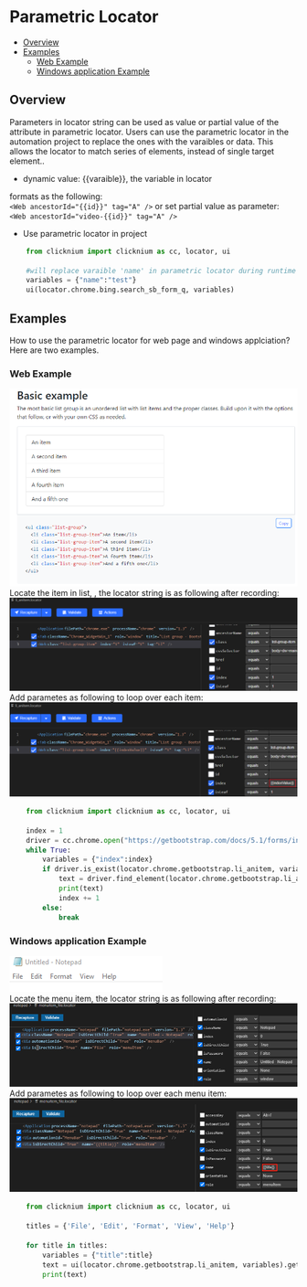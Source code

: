 # Parametric Locator<!-- {docsify-ignore-all} -->

  - [Overview](#overview)
  - [Examples](#examples)
    - [Web Example](#web-example)
    - [Windows application Example](#windows-application-example)

## Overview
 Parameters in locator string can be used as value or partial value of the attribute in parametric locator. Users can use the parametric locator in the automation project to replace the ones with the varaibles or data. This allows the locator to match series of elements, instead of single target element..
- dynamic value: {{varaible}}, the variable in locator
  
formats as the following:  
`<Web ancestorId="{{id}}" tag="A" />`
or set partial value as parameter:  
`<Web ancestorId="video-{{id}}" tag="A" />`

- Use parametric locator in project  
```python
    from clicknium import clicknium as cc, locator, ui

    #will replace varaible 'name' in parametric locator during runtime
    variables = {"name":"test"}
    ui(locator.chrome.bing.search_sb_form_q, variables)
```

## Examples
How to use the parametric locator for web page and windows applciation? Here are two examples.
### Web Example  
![sample1](../img/parametric_locator_sample1.png)  
Locate the item in list, , the locator string is as  following after recording:  
![sample1](../img/parametric_locator_sample1_2.png)  
Add parametes as following to loop over each item:   
![sample1](../img/parametric_locator_sample1_3.png)  

```python
    from clicknium import clicknium as cc, locator, ui

    index = 1
    driver = cc.chrome.open("https://getbootstrap.com/docs/5.1/forms/input-group/")
    while True:
        variables = {"index":index}
        if driver.is_exist(locator.chrome.getbootstrap.li_anitem, variables):
            text = driver.find_element(locator.chrome.getbootstrap.li_anitem, variables).get_text()
            print(text)
            index += 1
        else:
            break
```

### Windows application Example  
![sample1](../img/parametric_locator_sample2.png)  
Locate the menu item, the locator string is as following after recording:  
![sample1](../img/parametric_locator_sample2_2.png)  
Add parametes as following to loop over each menu item:
![sample1](../img/parametric_locator_sample2_3.png)  

```python
    from clicknium import clicknium as cc, locator, ui

    titles = {'File', 'Edit', 'Format', 'View', 'Help'}

    for title in titles:
        variables = {"title":title}
        text = ui(locator.chrome.getbootstrap.li_anitem, variables).get_text()
        print(text)
```
